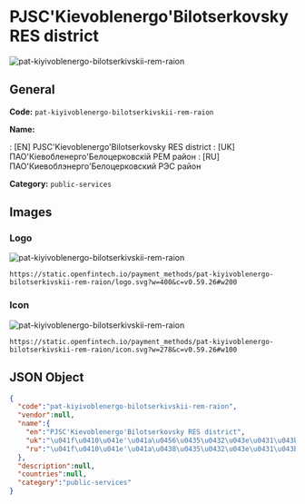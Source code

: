 
# PJSC'Kievoblenergo'Bilotserkovsky RES district 
![pat-kiyivoblenergo-bilotserkivskii-rem-raion](https://static.openfintech.io/payment_methods/pat-kiyivoblenergo-bilotserkivskii-rem-raion/logo.svg?w=400&c=v0.59.26#w200)  

## General 
**Code:** `pat-kiyivoblenergo-bilotserkivskii-rem-raion` 
 
**Name:** 
 
:	[EN] PJSC'Kievoblenergo'Bilotserkovsky RES district 
:	[UK] ПАО'Кіевобленерго'Белоцерковскій РЕМ район 
:	[RU] ПАО'Киевоблэнерго'Белоцерковский РЭС район 
 
**Category:** `public-services` 
 

## Images 

### Logo 
![pat-kiyivoblenergo-bilotserkivskii-rem-raion](https://static.openfintech.io/payment_methods/pat-kiyivoblenergo-bilotserkivskii-rem-raion/logo.svg?w=400&c=v0.59.26#w200)  

```
https://static.openfintech.io/payment_methods/pat-kiyivoblenergo-bilotserkivskii-rem-raion/logo.svg?w=400&c=v0.59.26#w200
```  

### Icon 
![pat-kiyivoblenergo-bilotserkivskii-rem-raion](https://static.openfintech.io/payment_methods/pat-kiyivoblenergo-bilotserkivskii-rem-raion/icon.svg?w=278&c=v0.59.26#w100)  

```
https://static.openfintech.io/payment_methods/pat-kiyivoblenergo-bilotserkivskii-rem-raion/icon.svg?w=278&c=v0.59.26#w100
```  

## JSON Object 

```json
{
  "code":"pat-kiyivoblenergo-bilotserkivskii-rem-raion",
  "vendor":null,
  "name":{
    "en":"PJSC'Kievoblenergo'Bilotserkovsky RES district",
    "uk":"\u041f\u0410\u041e'\u041a\u0456\u0435\u0432\u043e\u0431\u043b\u0435\u043d\u0435\u0440\u0433\u043e'\u0411\u0435\u043b\u043e\u0446\u0435\u0440\u043a\u043e\u0432\u0441\u043a\u0456\u0439 \u0420\u0415\u041c \u0440\u0430\u0439\u043e\u043d",
    "ru":"\u041f\u0410\u041e'\u041a\u0438\u0435\u0432\u043e\u0431\u043b\u044d\u043d\u0435\u0440\u0433\u043e'\u0411\u0435\u043b\u043e\u0446\u0435\u0440\u043a\u043e\u0432\u0441\u043a\u0438\u0439 \u0420\u042d\u0421 \u0440\u0430\u0439\u043e\u043d"
  },
  "description":null,
  "countries":null,
  "category":"public-services"
}
```  
